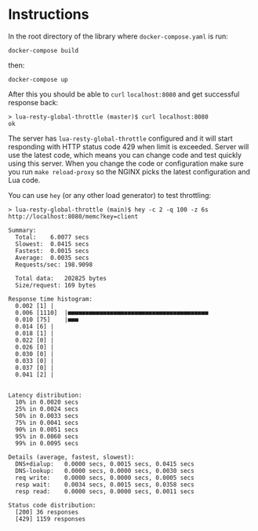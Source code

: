 # Instructions

In the root directory of the library where `docker-compose.yaml` is run:

```
docker-compose build
```

then:

```
docker-compose up
```

After this you should be able to `curl` `localhost:8080` and get successful response back:

```
> lua-resty-global-throttle (master)$ curl localhost:8080
ok
```

The server has `lua-resty-global-throttle` configured and it will start responding with
HTTP status code 429 when limit is exceeded. Server will use the latest code, which means
you can change code and test quickly using this server.
When you change the code or configuration make sure you run `make reload-proxy`
so the NGINX picks the latest configuration and Lua code.

You can use `hey` (or any other load generator) to test throttling:

```
> lua-resty-global-throttle (main)$ hey -c 2 -q 100 -z 6s http://localhost:8080/memc?key=client

Summary:
  Total:	6.0077 secs
  Slowest:	0.0415 secs
  Fastest:	0.0015 secs
  Average:	0.0035 secs
  Requests/sec:	198.9098

  Total data:	202825 bytes
  Size/request:	169 bytes

Response time histogram:
  0.002 [1]	|
  0.006 [1110]	|■■■■■■■■■■■■■■■■■■■■■■■■■■■■■■■■■■■■■■■■
  0.010 [75]	|■■■
  0.014 [6]	|
  0.018 [1]	|
  0.022 [0]	|
  0.026 [0]	|
  0.030 [0]	|
  0.033 [0]	|
  0.037 [0]	|
  0.041 [2]	|


Latency distribution:
  10% in 0.0020 secs
  25% in 0.0024 secs
  50% in 0.0033 secs
  75% in 0.0041 secs
  90% in 0.0051 secs
  95% in 0.0060 secs
  99% in 0.0095 secs

Details (average, fastest, slowest):
  DNS+dialup:	0.0000 secs, 0.0015 secs, 0.0415 secs
  DNS-lookup:	0.0000 secs, 0.0000 secs, 0.0030 secs
  req write:	0.0000 secs, 0.0000 secs, 0.0005 secs
  resp wait:	0.0034 secs, 0.0015 secs, 0.0358 secs
  resp read:	0.0000 secs, 0.0000 secs, 0.0011 secs

Status code distribution:
  [200]	36 responses
  [429]	1159 responses
```
